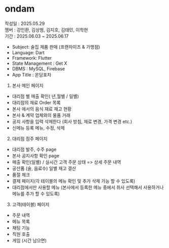 # ondam
작성일 : 2025.05.29   
멤버 : 강인환, 김상범, 김지호, 김태민, 이학현   
기간 : 2025.06.03 ~ 2025.06.17   
   
- Subject: 술집 제품 판매 (프랜차이즈 & 가맹점)   
- Language: Dart   
- Framework: Flutter   
- State Management : Get X   
- DBMS : MySQL, Firebase   
- App Title : 온담포차   
   
   
   
   
   
    
1. 본사 메인 페이지
- 대리점 별 매출 확인( 년,월별 / 일별)
- 대리점의 재료 Order 목록
- 본사 에서의 음식 재료 재고 현황
- 본사 & 계약 업체와의 물품 거래
- 공지 사항을 입력 삭제한다 (회사 방침, 재료 변경, 가격 변경 etc.)
- 신메뉴 등록 메뉴, 수정, 삭제
2. 대리점 점주 페이지
- 대리점 발주, 수주 page
- 본사 공지사항 확인 page
- 매출 확인(일별) / 실시간 고객 주문 상태 => 상세 주문 내역
- 공산품 (술, 음료수) 일별 재고 결산
- 품절 체크
- 결제 페이지(각 테이블의 메뉴 확인 및 추가 삭제 가능 할 수 있도록)
- 대리점에서만 사용할 메뉴 (본사에서 등록한 메뉴 중에서 취사 선택해서 사용하거나 메뉴를
추가 할 수 있도록)
3. 고객(테이블) 페이지
- 주문 내역
- 메뉴 목록
- 채팅 기능
- 직원 호출
- 게임 (시간 남으면)
